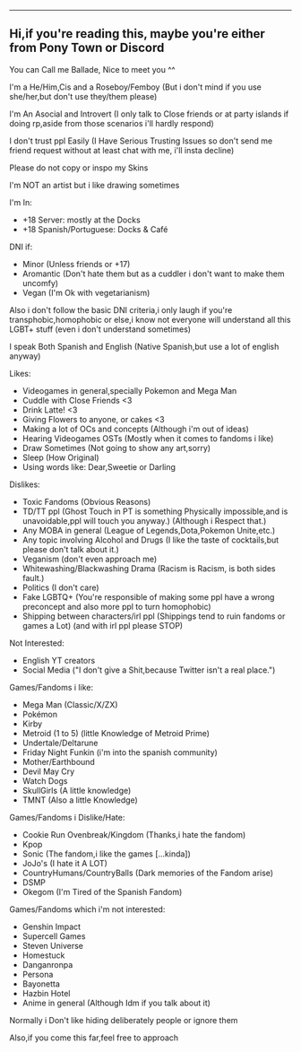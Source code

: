 ---------------
Hi,if you're reading this, maybe you're either from Pony Town or Discord
---------------
You can Call me Ballade, Nice to meet you ^^

I'm a He/Him,Cis and a Roseboy/Femboy (But i don't mind if you use she/her,but don't use they/them please)

I'm An Asocial and Introvert (I only talk to Close friends or at party islands if doing rp,aside from those scenarios i'll hardly respond)

I don't trust ppl Easily (I Have Serious Trusting Issues so don't send me friend request without at least chat with me, i'll insta decline)

Please do not copy or inspo my Skins 

I'm NOT an artist but i like drawing sometimes 

I'm In:
- +18 Server: mostly at the Docks 
- +18 Spanish/Portuguese: Docks & Café 

DNI if:
- Minor (Unless friends or +17)
- Aromantic (Don't hate them but as a cuddler i don't want to make them uncomfy)
- Vegan (I'm Ok with vegetarianism)

Also i don't follow the basic DNI criteria,i only laugh if you're transphobic,homophobic or else,i know not everyone will understand all this LGBT+ stuff (even i don't understand sometimes) 

I speak Both Spanish and English (Native Spanish,but use a lot of english anyway) 

Likes:
- Videogames in general,specially Pokemon and Mega Man
- Cuddle with Close Friends <3
- Drink Latte! <3
- Giving Flowers to anyone, or cakes <3
- Making a lot of OCs and concepts (Although i'm out of ideas)
- Hearing Videogames OSTs (Mostly when it comes to fandoms i like)
- Draw Sometimes (Not going to show any art,sorry)
- Sleep (How Original)
- Using words like: Dear,Sweetie or Darling

Dislikes:
- Toxic Fandoms (Obvious Reasons)
- TD/TT ppl (Ghost Touch in PT is something Physically impossible,and is unavoidable,ppl will touch you anyway.) (Although i Respect that.)
- Any MOBA in general (League of Legends,Dota,Pokemon Unite,etc.)
- Any topic involving Alcohol and Drugs (I like the taste of cocktails,but please don't talk about it.)
- Veganism (don't even approach me)
- Whitewashing/Blackwashing Drama (Racism is Racism, is both sides fault.)
- Politics (I don't care)
- Fake LGBTQ+ (You're responsible of making some ppl have a wrong preconcept and also more ppl to turn homophobic)
- Shipping between characters/irl ppl (Shippings tend to ruin fandoms or games a Lot) (and with irl ppl please STOP)

Not Interested:
- English YT creators 
- Social Media ("I don't give a Shit,because Twitter isn't a real place.")

Games/Fandoms i like:
- Mega Man (Classic/X/ZX)
- Pokémon
- Kirby
- Metroid (1 to 5) (little Knowledge of Metroid Prime)
- Undertale/Deltarune
- Friday Night Funkin (i'm into the spanish community)
- Mother/Earthbound
- Devil May Cry
- Watch Dogs
- SkullGirls (A little knowledge)
- TMNT (Also a little Knowledge)

Games/Fandoms i Dislike/Hate:
- Cookie Run Ovenbreak/Kingdom (Thanks,i hate the fandom)
- Kpop 
- Sonic (The fandom,i like the games [...kinda])
- JoJo's (I hate it A LOT)
- CountryHumans/CountryBalls (Dark memories of the Fandom arise)
- DSMP 
- Okegom (I'm Tired of the Spanish Fandom)

Games/Fandoms which i'm not interested:
- Genshin Impact 
- Supercell Games 
- Steven Universe
- Homestuck
- Danganronpa
- Persona
- Bayonetta
- Hazbin Hotel 
- Anime in general (Although Idm if you talk about it)

Normally i Don't like hiding deliberately people or ignore them

Also,if you come this far,feel free to approach 
